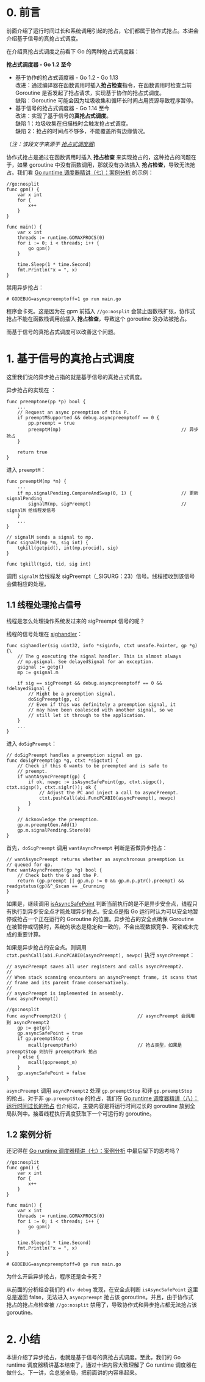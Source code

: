 # 0. 前言

前面介绍了运行时间过长和系统调用引起的抢占，它们都属于协作式抢占。本讲会介绍基于信号的真抢占式调度。

在介绍真抢占式调度之前看下 Go 的两种抢占式调度器：

**抢占式调度器 - Go 1.2 至今**
- 基于协作的抢占式调度器 - Go 1.2 - Go 1.13  
  改进：通过编译器在函数调用时插入**抢占检查**指令，在函数调用时检查当前 Goroutine 是否发起了抢占请求，实现基于协作的抢占式调度。  
  缺陷：Goroutine 可能会因为垃圾收集和循环长时间占用资源导致程序暂停。  
- 基于信号的抢占式调度器 - Go 1.14 至今  
  改进：实现了基于信号的**真抢占式调度**。  
  缺陷 1：垃圾收集在扫描栈时会触发抢占式调度。  
  缺陷 2：抢占的时间点不够多，不能覆盖所有边缘情况。  

（*注：该段文字来源于 [抢占式调度器](https://draveness.me/golang/docs/part3-runtime/ch06-concurrency/golang-goroutine/#%E6%8A%A2%E5%8D%A0%E5%BC%8F%E8%B0%83%E5%BA%A6%E5%99%A8)*）


协作式抢占是通过在函数调用时插入 **抢占检查** 来实现抢占的，这种抢占的问题在于，如果 goroutine 中没有函数调用，那就没有办法插入 **抢占检查**，导致无法抢占。我们看 [Go runtime 调度器精讲（七）：案例分析](https://www.cnblogs.com/xingzheanan/p/18415503) 的示例：
```
//go:nosplit
func gpm() {
	var x int
	for {
		x++
	}
}

func main() {
	var x int
	threads := runtime.GOMAXPROCS(0)
	for i := 0; i < threads; i++ {
		go gpm()
	}

	time.Sleep(1 * time.Second)
	fmt.Println("x = ", x)
}
```

禁用异步抢占：
```
# GODEBUG=asyncpreemptoff=1 go run main.go

```

程序会卡死。这是因为在 gpm 前插入 `//go:nosplit` 会禁止函数栈扩张，协作式抢占不能在函数栈调用前插入 **抢占检查**，导致这个 goroutine 没办法被抢占。

而基于信号的真抢占式调度可以改善这个问题。

# 1. 基于信号的真抢占式调度

这里我们说的异步抢占指的就是基于信号的真抢占式调度。

异步抢占的实现在 ：
```
func preemptone(pp *p) bool {
	...
	// Request an async preemption of this P.
	if preemptMSupported && debug.asyncpreemptoff == 0 {
		pp.preempt = true                                       
		preemptM(mp)                                            // 异步抢占
	}

	return true
}
```

进入 `preemptM`：
```
func preemptM(mp *m) {
	...
	if mp.signalPending.CompareAndSwap(0, 1) {                  // 更新 signalPending
		signalM(mp, sigPreempt)                                 // signalM 给线程发信号
	}
	...
}

// signalM sends a signal to mp.
func signalM(mp *m, sig int) {
	tgkill(getpid(), int(mp.procid), sig)
}

func tgkill(tgid, tid, sig int)
```

调用 `signalM` 给线程发 sigPreempt（_SIGURG：23）信号。线程接收到该信号会做相应的处理。

## 1.1 线程处理抢占信号

线程是怎么处理操作系统发过来的 sigPreempt 信号的呢？

线程的信号处理在 [sighandler](https://github.com/golang/go/blob/master/src/runtime/signal_unix.go#L619)：
```
func sighandler(sig uint32, info *siginfo, ctxt unsafe.Pointer, gp *g) {\
    // The g executing the signal handler. This is almost always
	// mp.gsignal. See delayedSignal for an exception.
	gsignal := getg()
	mp := gsignal.m

    if sig == sigPreempt && debug.asyncpreemptoff == 0 && !delayedSignal {
		// Might be a preemption signal.
		doSigPreempt(gp, c)
		// Even if this was definitely a preemption signal, it
		// may have been coalesced with another signal, so we
		// still let it through to the application.
	}
    ...
}
```

进入 `doSigPreempt`：
```
// doSigPreempt handles a preemption signal on gp.
func doSigPreempt(gp *g, ctxt *sigctxt) {
	// Check if this G wants to be preempted and is safe to
	// preempt.
	if wantAsyncPreempt(gp) {
		if ok, newpc := isAsyncSafePoint(gp, ctxt.sigpc(), ctxt.sigsp(), ctxt.siglr()); ok {
			// Adjust the PC and inject a call to asyncPreempt.
			ctxt.pushCall(abi.FuncPCABI0(asyncPreempt), newpc)
		}
	}

	// Acknowledge the preemption.
	gp.m.preemptGen.Add(1)
	gp.m.signalPending.Store(0)
}
```

首先，`doSigPreempt` 调用 `wantAsyncPreempt` 判断是否做异步抢占：
```
// wantAsyncPreempt returns whether an asynchronous preemption is
// queued for gp.
func wantAsyncPreempt(gp *g) bool {
	// Check both the G and the P.
	return (gp.preempt || gp.m.p != 0 && gp.m.p.ptr().preempt) && readgstatus(gp)&^_Gscan == _Grunning
}
```

如果是，继续调用 [isAsyncSafePoint](https://github.com/golang/go/blob/master/src/runtime/preempt.go#L363) 判断当前执行的是不是异步安全点，线程只有执行到异步安全点才能处理异步抢占。安全点是指 Go 运行时认为可以安全地暂停或抢占一个正在运行的 Goroutine 的位置。异步抢占的安全点确保 Goroutine 在被暂停或切换时，系统的状态是稳定和一致的，不会出现数据竞争、死锁或未完成的重要计算。

如果是异步抢占的安全点。则调用 `ctxt.pushCall(abi.FuncPCABI0(asyncPreempt), newpc)` 执行 `asyncPreempt`：

```
// asyncPreempt saves all user registers and calls asyncPreempt2.
//
// When stack scanning encounters an asyncPreempt frame, it scans that
// frame and its parent frame conservatively.
//
// asyncPreempt is implemented in assembly.
func asyncPreempt()                                       

//go:nosplit
func asyncPreempt2() {                          // asyncPreempt 会调用到 asyncPreempt2
	gp := getg()
	gp.asyncSafePoint = true
	if gp.preemptStop {                         
		mcall(preemptPark)                      // 抢占类型，如果是 preemptStop 则执行 preemptPark 抢占
	} else {
		mcall(gopreempt_m)                      
	}
	gp.asyncSafePoint = false
}
```

`asyncPreempt` 调用 `asyncPreempt2` 处理 `gp.preemptStop` 和非 `gp.preemptStop` 的抢占。对于非 `gp.preemptStop` 的抢占，我们在 [Go runtime 调度器精讲（八）：运行时间过长的抢占](https://www.cnblogs.com/xingzheanan/p/18415899) 也介绍过，主要内容是将运行时间过长的 goroutine 放到全局队列中。接着线程执行调度获取下一个可运行的 goroutine。

## 1.2 案例分析

还记得在 [Go runtime 调度器精讲（七）：案例分析](https://www.cnblogs.com/xingzheanan/p/18415503) 中最后留下的思考吗？
```
//go:nosplit
func gpm() {
	var x int
	for {
		x++
	}
}

func main() {
	var x int
	threads := runtime.GOMAXPROCS(0)
	for i := 0; i < threads; i++ {
		go gpm()
	}

	time.Sleep(1 * time.Second)
	fmt.Println("x = ", x)
}

# GODEBUG=asyncpreemptoff=0 go run main.go 

```

为什么开启异步抢占，程序还是会卡死？

从前面的分析结合我们的 `dlv debug` 发现，在安全点判断 `isAsyncSafePoint` 这里总是返回 false，无法进入 `asyncpreempt` 抢占该 goroutine。并且，由于协作式抢占的抢占点检查被 `//go:nosplit` 禁用了，导致协作式和异步抢占都无法抢占该 goroutine。

# 2. 小结

本讲介绍了异步抢占，也就是基于信号的真抢占式调度。至此，我们的 Go runtime 调度器精讲基本结束了，通过十讲内容大致理解了 Go runtime 调度器在做什么。下一讲，会总览全局，把前面讲的内容串起来。

